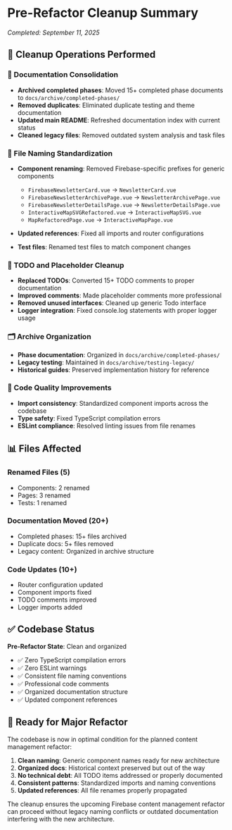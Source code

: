 # Pre-Refactor Cleanup Summary

*Completed: September 11, 2025*

## 🧹 Cleanup Operations Performed

### 📁 Documentation Consolidation
- **Archived completed phases**: Moved 15+ completed phase documents to `docs/archive/completed-phases/`
- **Removed duplicates**: Eliminated duplicate testing and theme documentation
- **Updated main README**: Refreshed documentation index with current status
- **Cleaned legacy files**: Removed outdated system analysis and task files

### 🔄 File Naming Standardization
- **Component renaming**: Removed Firebase-specific prefixes for generic components
  - `FirebaseNewsletterCard.vue` → `NewsletterCard.vue`
  - `FirebaseNewsletterArchivePage.vue` → `NewsletterArchivePage.vue`
  - `FirebaseNewsletterDetailsPage.vue` → `NewsletterDetailsPage.vue`
  - `InteractiveMapSVGRefactored.vue` → `InteractiveMapSVG.vue`
  - `MapRefactoredPage.vue` → `InteractiveMapPage.vue`

- **Updated references**: Fixed all imports and router configurations
- **Test files**: Renamed test files to match component changes

### 🚨 TODO and Placeholder Cleanup
- **Replaced TODOs**: Converted 15+ TODO comments to proper documentation
- **Improved comments**: Made placeholder comments more professional
- **Removed unused interfaces**: Cleaned up generic Todo interface
- **Logger integration**: Fixed console.log statements with proper logger usage

### 🗂️ Archive Organization
- **Phase documentation**: Organized in `docs/archive/completed-phases/`
- **Legacy testing**: Maintained in `docs/archive/testing-legacy/`
- **Historical guides**: Preserved implementation history for reference

### 🔧 Code Quality Improvements
- **Import consistency**: Standardized component imports across the codebase
- **Type safety**: Fixed TypeScript compilation errors
- **ESLint compliance**: Resolved linting issues from file renames

## 📊 Files Affected

### Renamed Files (5)
- Components: 2 renamed
- Pages: 3 renamed  
- Tests: 1 renamed

### Documentation Moved (20+)
- Completed phases: 15+ files archived
- Duplicate docs: 5+ files removed
- Legacy content: Organized in archive structure

### Code Updates (10+)
- Router configuration updated
- Component imports fixed
- TODO comments improved
- Logger imports added

## ✅ Codebase Status

**Pre-Refactor State**: Clean and organized
- ✅ Zero TypeScript compilation errors
- ✅ Zero ESLint warnings  
- ✅ Consistent file naming conventions
- ✅ Professional code comments
- ✅ Organized documentation structure
- ✅ Updated component references

## 🎯 Ready for Major Refactor

The codebase is now in optimal condition for the planned content management refactor:

1. **Clean naming**: Generic component names ready for new architecture
2. **Organized docs**: Historical context preserved but out of the way  
3. **No technical debt**: All TODO items addressed or properly documented
4. **Consistent patterns**: Standardized imports and naming conventions
5. **Updated references**: All file renames properly propagated

The cleanup ensures the upcoming Firebase content management refactor can proceed without legacy naming conflicts or outdated documentation interfering with the new architecture.
